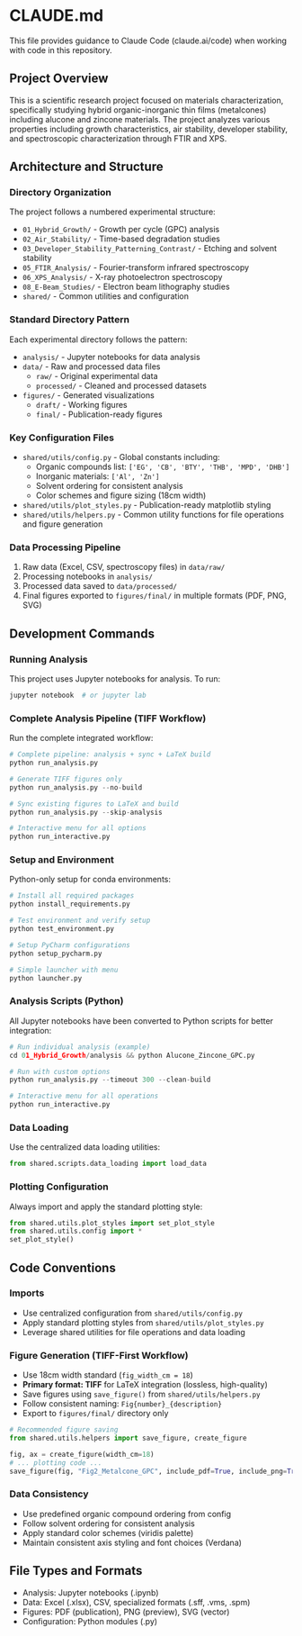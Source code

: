 # CLAUDE.md

This file provides guidance to Claude Code (claude.ai/code) when working with code in this repository.

## Project Overview
This is a scientific research project focused on materials characterization, specifically studying hybrid organic-inorganic thin films (metalcones) including alucone and zincone materials. The project analyzes various properties including growth characteristics, air stability, developer stability, and spectroscopic characterization through FTIR and XPS.

## Architecture and Structure

### Directory Organization
The project follows a numbered experimental structure:
- `01_Hybrid_Growth/` - Growth per cycle (GPC) analysis
- `02_Air_Stability/` - Time-based degradation studies
- `03_Developer_Stability_Patterning_Contrast/` - Etching and solvent stability
- `05_FTIR_Analysis/` - Fourier-transform infrared spectroscopy
- `06_XPS_Analysis/` - X-ray photoelectron spectroscopy
- `08_E-Beam_Studies/` - Electron beam lithography studies
- `shared/` - Common utilities and configuration

### Standard Directory Pattern
Each experimental directory follows the pattern:
- `analysis/` - Jupyter notebooks for data analysis
- `data/` - Raw and processed data files
  - `raw/` - Original experimental data
  - `processed/` - Cleaned and processed datasets
- `figures/` - Generated visualizations
  - `draft/` - Working figures
  - `final/` - Publication-ready figures

### Key Configuration Files
- `shared/utils/config.py` - Global constants including:
  - Organic compounds list: `['EG', 'CB', 'BTY', 'THB', 'MPD', 'DHB']`
  - Inorganic materials: `['Al', 'Zn']`
  - Solvent ordering for consistent analysis
  - Color schemes and figure sizing (18cm width)
- `shared/utils/plot_styles.py` - Publication-ready matplotlib styling
- `shared/utils/helpers.py` - Common utility functions for file operations and figure generation

### Data Processing Pipeline
1. Raw data (Excel, CSV, spectroscopy files) in `data/raw/`
2. Processing notebooks in `analysis/`
3. Processed data saved to `data/processed/`
4. Final figures exported to `figures/final/` in multiple formats (PDF, PNG, SVG)

## Development Commands

### Running Analysis
This project uses Jupyter notebooks for analysis. To run:
```bash
jupyter notebook  # or jupyter lab
```

### Complete Analysis Pipeline (TIFF Workflow)
Run the complete integrated workflow:
```python
# Complete pipeline: analysis + sync + LaTeX build
python run_analysis.py

# Generate TIFF figures only  
python run_analysis.py --no-build

# Sync existing figures to LaTeX and build
python run_analysis.py --skip-analysis

# Interactive menu for all options
python run_interactive.py
```

### Setup and Environment
Python-only setup for conda environments:
```python
# Install all required packages
python install_requirements.py

# Test environment and verify setup
python test_environment.py

# Setup PyCharm configurations  
python setup_pycharm.py

# Simple launcher with menu
python launcher.py
```

### Analysis Scripts (Python)
All Jupyter notebooks have been converted to Python scripts for better integration:
```python
# Run individual analysis (example)
cd 01_Hybrid_Growth/analysis && python Alucone_Zincone_GPC.py

# Run with custom options
python run_analysis.py --timeout 300 --clean-build

# Interactive menu for all operations
python run_interactive.py
```

### Data Loading
Use the centralized data loading utilities:
```python
from shared.scripts.data_loading import load_data
```

### Plotting Configuration
Always import and apply the standard plotting style:
```python
from shared.utils.plot_styles import set_plot_style
from shared.utils.config import *
set_plot_style()
```

## Code Conventions

### Imports
- Use centralized configuration from `shared/utils/config.py`
- Apply standard plotting styles from `shared/utils/plot_styles.py`
- Leverage shared utilities for file operations and data loading

### Figure Generation (TIFF-First Workflow)
- Use 18cm width standard (`fig_width_cm = 18`)
- **Primary format: TIFF** for LaTeX integration (lossless, high-quality)
- Save figures using `save_figure()` from `shared/utils/helpers.py`
- Follow consistent naming: `Fig{number}_{description}`
- Export to `figures/final/` directory only

```python
# Recommended figure saving
from shared.utils.helpers import save_figure, create_figure

fig, ax = create_figure(width_cm=18)
# ... plotting code ...
save_figure(fig, "Fig2_Metalcone_GPC", include_pdf=True, include_png=True)  # TIFF + PDF + PNG for all uses
```

### Data Consistency
- Use predefined organic compound ordering from config
- Follow solvent ordering for consistent analysis
- Apply standard color schemes (viridis palette)
- Maintain consistent axis styling and font choices (Verdana)

## File Types and Formats
- Analysis: Jupyter notebooks (.ipynb)
- Data: Excel (.xlsx), CSV, specialized formats (.sff, .vms, .spm)
- Figures: PDF (publication), PNG (preview), SVG (vector)
- Configuration: Python modules (.py)